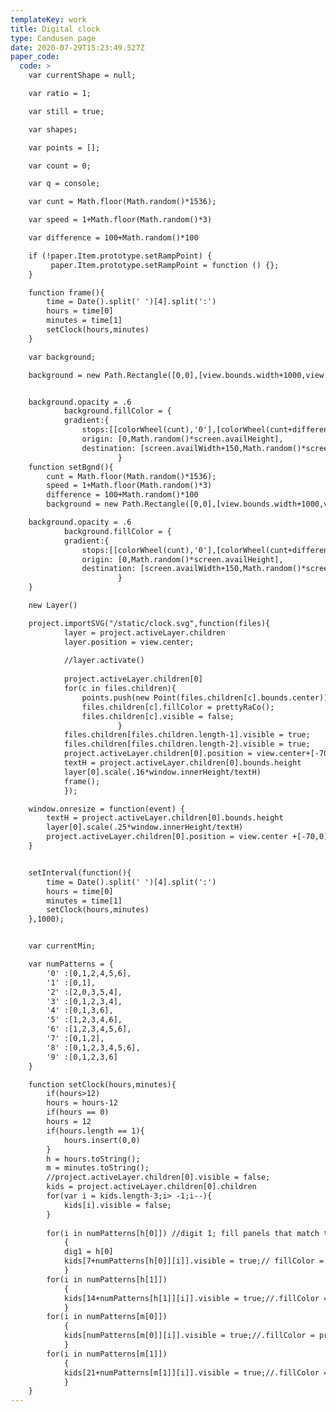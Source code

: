 ```yaml
---
templateKey: work
title: Digital clock
type: Candusen page
date: 2020-07-29T15:23:49.527Z
paper_code:
  code: >
    var currentShape = null;

    var ratio = 1;

    var still = true;

    var shapes;

    var points = [];

    var count = 0;

    var q = console;

    var cunt = Math.floor(Math.random()*1536);

    var speed = 1+Math.floor(Math.random()*3)

    var difference = 100+Math.random()*100

    if (!paper.Item.prototype.setRampPoint) {
         paper.Item.prototype.setRampPoint = function () {};
    }

    function frame(){
    	time = Date().split(' ')[4].split(':')
    	hours = time[0]
    	minutes = time[1]
    	setClock(hours,minutes)
    }

    var background;

    background = new Path.Rectangle([0,0],[view.bounds.width+1000,view.bounds.height+1000]);


    background.opacity = .6
    		background.fillColor = {
    		gradient:{
    			stops:[[colorWheel(cunt),'0'],[colorWheel(cunt+difference),'.5'],[colorWheel(cunt+difference),'1']]},
    			origin: [0,Math.random()*screen.availHeight],
    			destination: [screen.availWidth+150,Math.random()*screen.availHeight]
    					}
    function setBgnd(){
    	cunt = Math.floor(Math.random()*1536);
    	speed = 1+Math.floor(Math.random()*3)
    	difference = 100+Math.random()*100
    	background = new Path.Rectangle([0,0],[view.bounds.width+1000,view.bounds.height+1000]);

    background.opacity = .6
    		background.fillColor = {
    		gradient:{
    			stops:[[colorWheel(cunt),'0'],[colorWheel(cunt+difference),'.5'],[colorWheel(cunt+difference),'1']]},
    			origin: [0,Math.random()*screen.availHeight],
    			destination: [screen.availWidth+150,Math.random()*screen.availHeight]
    					}
    }

    new Layer()

    project.importSVG("/static/clock.svg",function(files){
    		layer = project.activeLayer.children
    		layer.position = view.center;
    		
    		//layer.activate()
    		
    		project.activeLayer.children[0]
    		for(c in files.children){
    			points.push(new Point(files.children[c].bounds.center))
    			files.children[c].fillColor = prettyRaCo();
    			files.children[c].visible = false;
    					}
    		files.children[files.children.length-1].visible = true;
    		files.children[files.children.length-2].visible = true;
    		project.activeLayer.children[0].position = view.center+[-70,0]
    		textH = project.activeLayer.children[0].bounds.height
    		layer[0].scale(.16*window.innerHeight/textH)
    		frame();
    		});

    window.onresize = function(event) {
    	textH = project.activeLayer.children[0].bounds.height
    	layer[0].scale(.25*window.innerHeight/textH)
    	project.activeLayer.children[0].position = view.center +[-70,0]
    }


    setInterval(function(){
    	time = Date().split(' ')[4].split(':')
    	hours = time[0]
    	minutes = time[1]
    	setClock(hours,minutes)
    },1000);


    var currentMin;

    var numPatterns = {
    	'0' :[0,1,2,4,5,6],
    	'1' :[0,1],
    	'2' :[2,0,3,5,4],
    	'3' :[0,1,2,3,4],
    	'4' :[0,1,3,6],
    	'5' :[1,2,3,4,6],
    	'6' :[1,2,3,4,5,6],
    	'7' :[0,1,2],
    	'8' :[0,1,2,3,4,5,6],
    	'9' :[0,1,2,3,6]
    }

    function setClock(hours,minutes){
    	if(hours>12)
    	hours = hours-12
    	if(hours == 0)
    	hours = 12
    	if(hours.length == 1){
    		hours.insert(0,0)
    	}
    	h = hours.toString();
    	m = minutes.toString();
    	//project.activeLayer.children[0].visible = false;
    	kids = project.activeLayer.children[0].children
    	for(var i = kids.length-3;i> -1;i--){
    		kids[i].visible = false;
    	}
    	
    	for(i in numPatterns[h[0]]) //digit 1; fill panels that match time digit
    		{
    		dig1 = h[0]
    		kids[7+numPatterns[h[0]][i]].visible = true;// fillColor = prettyRaCo();
    		}
    	for(i in numPatterns[h[1]])
    		{
    		kids[14+numPatterns[h[1]][i]].visible = true;//.fillColor = prettyRaCo();
    		}
    	for(i in numPatterns[m[0]])
    		{
    		kids[numPatterns[m[0]][i]].visible = true;//.fillColor = prettyRaCo();
    		}
    	for(i in numPatterns[m[1]])
    		{
    		kids[21+numPatterns[m[1]][i]].visible = true;//.fillColor = prettyRaCo();
    		}
    }
---
```

